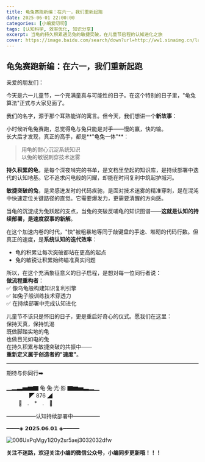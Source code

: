 ```yaml
---
title: 龟兔赛跑新编：在六一，我们重新起跑
date: 2025-06-01 22:00:00
categories: [小编爱叨叨]
tags: [认知科学, 效率优化, 知识分享]
excerpt: 当龟的持久积累遇见兔的敏捷突破，在儿童节启程的认知进化之旅
cover: https://image.baidu.com/search/down?url=http://ww1.sinaimg.cn/large/006UxPqMgy1i207lknoefj31z415ogs8.jpg
---
```

##  龟兔赛跑新编：在六一，我们重新起跑

亲爱的朋友们：

今天是六一儿童节，一个充满童真与可能性的日子。在这个特别的日子里，"龟兔算法"正式与大家见面了。

我们的名字，源于那个耳熟能详的寓言。但今天，我们想讲一个**新故事**：

小时候听龟兔赛跑，总觉得龟与兔只能是对手——慢的赢，快的输。  
长大后才发现，真正的高手，都是**"龟兔一体"**：  

> 用龟的耐心沉淀系统知识  
> 以兔的敏锐刺穿技术迷雾  

**持久积累的龟**，是每个深夜啃完的书单，是文档里垒起的知识库，是持续部署中迭代的认知地基。它不追求闪电般的闪耀，却能在时间复利中筑起护城河。

**敏捷突破的兔**，是灵感迸发时的代码疾驰，是面对技术迷雾的精准穿刺，是在混沌中快速定位关键路径的直觉。它需要爆发力，更需要清醒的方向感。

当龟的沉淀成为兔跃起的支点，当兔的突破反哺龟的知识图谱——**这就是认知的持续部署，是速度叙事的新解**。

在这个加速内卷的时代，"快"被粗暴地等同于敲键盘的手速、堆砌的代码行数。但真正的速度，是**系统认知的迭代效率**：  

- 龟的积累让每次突破都站在更高的起点  
- 兔的敏锐让积累始终瞄准真实问题  

所以，在这个充满象征意义的日子启程，是想对每一位同行者说：  
**做流程重构者**：  
✅ 像乌龟般构建知识复利引擎  
✅ 如兔子般训练技术穿透力  
✅ 在持续部署中完成认知进化  

儿童节不该只是怀旧的日子，更是重启好奇心的仪式。愿我们在这里：  
保持天真，保持饥渴  
既做脚踏实地的龟  
也做目光如电的兔  
在持久积累与敏捷突破的共振中——  
**重新定义属于创造者的"速度"**。  

---

期待与你同行➡️

▁▂▃▅▆▇ 龟·兔·光·影 ▇▆▅▃▂▁  
　　　　           ◤ 876 ◢  
　　            🐢　.　*　.　🐇  

—————–认知持续部署中—————

━━━━◈ 𝟮𝟬𝟮𝟱.𝟬𝟲.𝟬𝟭 ◈━━━━━

<img src='https://image.baidu.com/search/down?url=http://ww1.sinaimg.cn/large/006UxPqMgy1i20y2sr5aej3032032dfw.jpg' alt='006UxPqMgy1i20y2sr5aej3032032dfw'/>

**关注不迷路，欢迎关注小编的微信公众号，小编同步更新哦！！！**